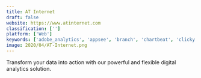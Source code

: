 ```yaml
---
title: AT Internet
draft: false 
website: https://www.atinternet.com
classification: ['']
platform: ['Web']
keywords: ['adobe_analytics', 'appsee', 'branch', 'chartbeat', 'clicky', 'countly', 'gosquared', 'google_analytics', 'google_analytics_premium', 'iqlect', 'kissmetrics', 'keynote_systems', 'matomo', 'moat_analytics', 'new_relic_insights', 'observepoint', 'segment', 'smartlook', 'statcounter', 'woopra']
image: 2020/04/AT-Internet.png
---
```

Transform your data into action with our powerful and flexible digital analytics solution.